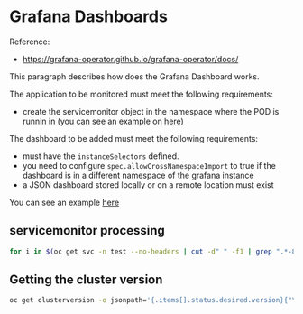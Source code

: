# Grafana Dashboards

Reference:
* https://grafana-operator.github.io/grafana-operator/docs/

This paragraph describes how does the Grafana Dashboard works.

The application to be monitored must meet the following requirements:

* create the servicemonitor object in the namespace where the POD is runnin in (you can see an example on [here](../servicemonitor/dedalus.servicemonitor.yaml))

The dashboard to be added must meet the following requirements:

* must have the `instanceSelectors` defined.
* you need to configure `spec.allowCrossNamespaceImport` to true if the dashboard is in a different namespace of the grafana instance
* a JSON dashboard stored locally or on a remote location must exist

You can see an example [here](./dashboard.template.yaml)

## servicemonitor processing

```bash
for i in $(oc get svc -n test --no-headers | cut -d" " -f1 | grep ".*-8080-tcp"); do echo -e "$i";oc get svc $i --no-headers -n test -o=jsonpath='{.spec.ports[?(@.name=="8080-tcp")].name}'> /dev/null;done
```

## Getting the cluster version

```bash
oc get clusterversion -o jsonpath='{.items[].status.desired.version}{"\n"}' | cut -d. -f1,2
```
